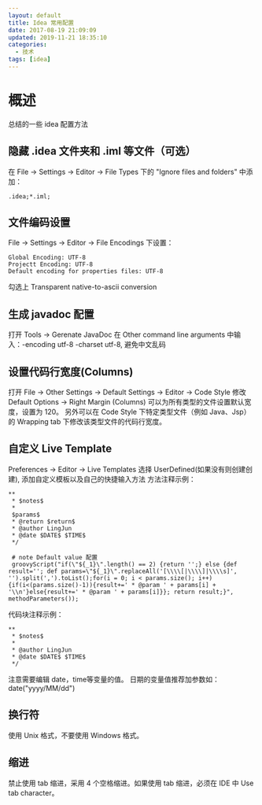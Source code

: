 ```yaml
---
layout: default
title: Idea 常用配置
date: 2017-08-19 21:09:09
updated: 2019-11-21 18:35:10
categories:
  - 技术
tags: [idea]
---
```

# 概述
总结的一些 idea 配置方法

## 隐藏 .idea 文件夹和 .iml 等文件（可选）

在 File -> Settings -> Editor -> File Types 下的 "Ignore files and folders" 中添加：
```
.idea;*.iml;
```
## 文件编码设置
File -> Settings -> Editor -> File Encodings 下设置：
```
Global Encoding: UTF-8
Projectt Encoding: UTF-8
Default encoding for properties files: UTF-8
```
勾选上 Transparent native-to-ascii conversion

## 生成 javadoc 配置
打开 Tools -> Gerenate JavaDoc
在 Other command line arguments 中输入：-encoding utf-8 -charset utf-8, 避免中文乱码

## 设置代码行宽度(Columns)
打开 File -> Other Settings -> Default Settings -> Editor -> Code Style
修改 Default Options -> Right Margin (Columns) 可以为所有类型的文件设置默认宽度，设置为 120。
另外可以在 Code Style 下特定类型文件（例如 Java、Jsp）的 Wrapping tab 下修改该类型文件的代码行宽度。

## 自定义 Live Template
Preferences -> Editor -> Live Templates
选择 UserDefined(如果没有则创建创建), 添加自定义模板以及自己的快捷输入方法
方法注释示例：
```
**
 * $notes$
 *
 $params$
 * @return $return$
 * @author LingJun
 * @date $DATE$ $TIME$
 */
 
 # note Default value 配置
 groovyScript("if(\"${_1}\".length() == 2) {return '';} else {def result=''; def params=\"${_1}\".replaceAll('[\\\\[|\\\\]|\\\\s]', '').split(',').toList();for(i = 0; i < params.size(); i++) {if(i<(params.size()-1)){result+=' * @param ' + params[i] + '\\n'}else{result+=' * @param ' + params[i]}}; return result;}", methodParameters());
```
代码块注释示例：
```
**
 * $notes$
 *
 * @author LingJun
 * @date $DATE$ $TIME$
 */
```
注意需要编辑 date，time等变量的值。
日期的变量值推荐加参数如：date("yyyy/MM/dd")

## 换行符
使用 Unix 格式，不要使用 Windows 格式。

## 缩进
禁止使用 tab 缩进，采用 4 个空格缩进。如果使用 tab 缩进，必须在 IDE 中 Use tab character。